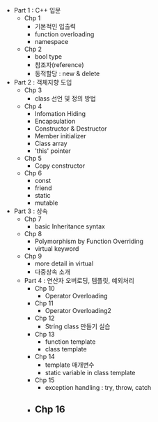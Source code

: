 - Part 1 : C++ 입문
  - Chp 1
    - 기본적인 입출력
    - function overloading
    - namespace
  - Chp 2
    - bool type
    - 참조자(reference)
    - 동적할당 : new & delete
- Part 2 : 객체지향 도입
  - Chp 3
    - class 선언 및 정의 방법
  - Chp 4
    - Infomation Hiding
    - Encapsulation
    - Constructor & Destructor
    - Member initializer
    - Class array
    - 'this' pointer
  - Chp 5
    - Copy constructor
  - Chp 6
    - const
    - friend
    - static
    - mutable
- Part 3 : 상속
  - Chp 7
    - basic Inheritance syntax
  - Chp 8
    - Polymorphism by Function Overriding
    - virtual keyword
  - Chp 9
    - more detail in virtual
    - 다중상속 소개
  - Part 4 : 연산자 오버로딩, 템플릿, 예외처리
    - Chp 10
      - Operator Overloading
    - Chp 11
      - Operator Overloading2
    - Chp 12
      - String class 만들기 실습
    - Chp 13
      - function template
      - class template
    - Chp 14
      - template 매개변수
      - static variable in class template
    - Chp 15
      - exception handling : try, throw, catch
    - Chp 16
      - 